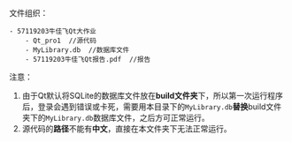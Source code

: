 文件组织：

```
- 57119203牛佳飞Qt大作业
	- Qt_pro1  //源代码
	- MyLibrary.db  //数据库文件
	- 57119203牛佳飞Qt报告.pdf  //报告
```



注意：

1. 由于Qt默认将SQLite的数据库文件放在**build文件夹**下，所以第一次运行程序后，登录会遇到错误或卡死，需要用本目录下的`MyLibrary.db`**替换**build文件夹下的`MyLibrary.db`数据库文件，之后方可正常运行。
2. 源代码的**路径**不能有**中文**，直接在本文件夹下无法正常运行。

